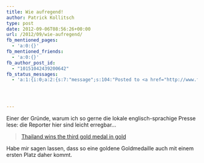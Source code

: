 ```yaml
---
title: Wie aufregend!
author: Patrick Kollitsch
type: post
date: 2012-09-06T08:56:26+00:00
url: /2012/09/wie-aufregend/
fb_mentioned_pages:
  - 'a:0:{}'
fb_mentioned_friends:
  - 'a:0:{}'
fb_author_post_id:
  - "10151042439200642"
fb_status_messages:
  - 'a:1:{i:0;a:2:{s:7:"message";s:104:"Posted to <a href="http://www.facebook.com/10151042439200642" target="_blank">your Facebook Timeline</a>";s:5:"error";s:0:"";}}'




---
```

Einer der Gründe, warum ich so gerne die lokale englisch-sprachige Presse lese: die Reporter hier sind leicht erregbar&#8230;

> [Thailand wins the third gold medal in gold][1]

Habe mir sagen lassen, dass so eine goldene Goldmedaille auch mit einem ersten Platz daher kommt.

 [1]: http://www.nationmultimedia.com/sports/Thailand-wins-the-third-gold-medal-in-gold-30189874.html